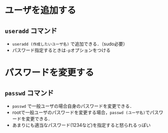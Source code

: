 # ユーザを追加する
## `useradd` コマンド
* `useradd (作成したいユーザ名)` で追加できる．（sudo必要）
* パスワード指定するときは`-p`オプションをつける

# パスワードを変更する
## `passwd` コマンド
* `passwd` で一般ユーザの場合自身のパスワードを変更できる．
* rootで一般ユーザのパスワードを変更する場合，`passwd (ユーザ名)`でパスワードを変更できる．
* あまりにも適当なパスワード(1234など)を指定すると怒られるっぽい
